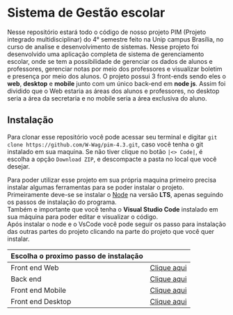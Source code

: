 # Sistema de Gestão escolar

Nesse repositório estará todo o código de nosso projeto PIM (Projeto integrado multidisciplinar) do 4° semestre feito na Unip campus Brasília, no curso de analise e desenvolvimento de sistemas.
Nesse projeto foi desenvolvido uma aplicação completa de sistema de gerenciamento escolar, onde se tem a possibilidade de gerenciar os dados de alunos e professores, gerenciar notas por meio dos professores e visualizar boletim e presença por meio dos alunos. O projeto possui 3 front-ends sendo eles o **web**, **desktop** e **mobile** junto com um único back-end em **node js**. Assim foi dividido que o Web estaria as áreas dos alunos e professores, no desktop seria a área da secretaria e no mobile seria a área exclusiva do aluno.


## Instalação
Para clonar esse repositório você pode acessar seu terminal e digitar `git clone https://github.com/W-Wag/pim-4.3.git`, caso você tenha o git instalado em sua maquina.
Se não tiver clique no botão `|<> Code|`, é escolha a opção `Download ZIP`, e descompacte a pasta no local que você desejar.

Para poder utilizar esse projeto em sua própria maquina primeiro precisa instalar algumas ferramentas para se poder instalar o projeto. <br>
Primeiramente deve-se se instalar o [Node](https://nodejs.org/en) na versão **LTS**, apenas seguindo os passos de instalação do programa. <br>
Também e importante que você tenha o **Visual Studio Code** instalado em sua máquina para poder editar e visualizar o código. <br>
Após instalar o node e o VsCode você pode seguir os passo para instalação das outras partes do projeto clicando na parte do projeto que você quer instalar.

| Escolha o proximo passo de instalação |                                                               |
| :------------------------------------ | ------------------------------------------------------------: |
| Front end Web                         | [Clique aqui](https://github.com/W-Wag/pim-4.3/tree/main/web)     |
| Back end                              | [Clique aqui](https://github.com/W-Wag/pim-4.3/tree/main/api)     |
| Front end Mobile                      | [Clique aqui](https://github.com/W-Wag/pim-4.3/tree/main/mobile)  |
| Front end Desktop                     | [Clique aqui](https://github.com/W-Wag/pim-4.3/tree/main/desktop) |
